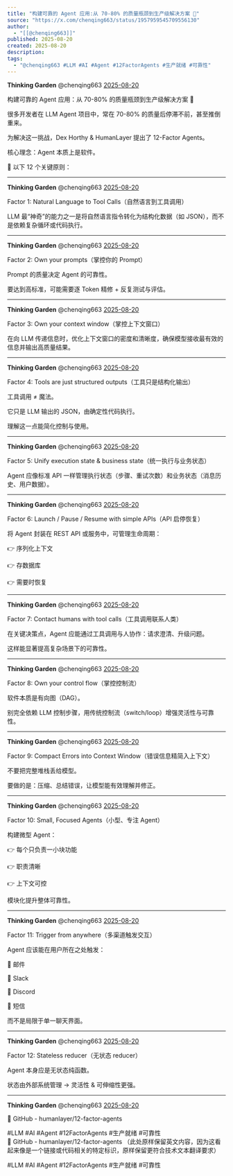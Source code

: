 ```yaml
---
title: "构建可靠的 Agent 应用:从 70-80% 的质量瓶颈到生产级解决方案 🚀"
source: "https://x.com/chenqing663/status/1957959545709556130"
author:
  - "[[@chenqing663]]"
published: 2025-08-20
created: 2025-08-20
description:
tags:
  - "@chenqing663 #LLM #AI #Agent #12FactorAgents #生产就绪 #可靠性"
---
```

**Thinking Garden** @chenqing663 [2025-08-20](https://x.com/chenqing663/status/1957959545709556130)

构建可靠的 Agent 应用：从 70-80% 的质量瓶颈到生产级解决方案 🚀

很多开发者在 LLM Agent 项目中，常在 70-80% 的质量后停滞不前，甚至推倒重来。

为解决这一挑战，Dex Horthy & HumanLayer 提出了 12-Factor Agents。

核心理念：Agent 本质上是软件。

🧵 以下 12 个关键原则：

---

**Thinking Garden** @chenqing663 [2025-08-20](https://x.com/chenqing663/status/1957959547357909318)

Factor 1: Natural Language to Tool Calls（自然语言到工具调用）

LLM 最“神奇”的能力之一是将自然语言指令转化为结构化数据（如 JSON），而不是依赖复杂循环或代码执行。

---

**Thinking Garden** @chenqing663 [2025-08-20](https://x.com/chenqing663/status/1957959550533026165)

Factor 2: Own your prompts（掌控你的 Prompt）

Prompt 的质量决定 Agent 的可靠性。

要达到高标准，可能需要逐 Token 精修 + 反复测试与评估。

---

**Thinking Garden** @chenqing663 [2025-08-20](https://x.com/chenqing663/status/1957959554236576019)

Factor 3: Own your context window（掌控上下文窗口）

在向 LLM 传递信息时，优化上下文窗口的密度和清晰度，确保模型接收最有效的信息并输出高质量结果。

---

**Thinking Garden** @chenqing663 [2025-08-20](https://x.com/chenqing663/status/1957959557415858404)

Factor 4: Tools are just structured outputs（工具只是结构化输出）

工具调用 ≠ 魔法。

它只是 LLM 输出的 JSON，由确定性代码执行。

理解这一点能简化控制与使用。

---

**Thinking Garden** @chenqing663 [2025-08-20](https://x.com/chenqing663/status/1957959561102651741)

Factor 5: Unify execution state & business state（统一执行与业务状态）

Agent 应像标准 API 一样管理执行状态（步骤、重试次数）和业务状态（消息历史、用户数据）。

---

**Thinking Garden** @chenqing663 [2025-08-20](https://x.com/chenqing663/status/1957959565179515101)

Factor 6: Launch / Pause / Resume with simple APIs（API 启停恢复）

将 Agent 封装在 REST API 或服务中，可管理生命周期：

👉 序列化上下文

👉 存数据库

👉 需要时恢复

---

**Thinking Garden** @chenqing663 [2025-08-20](https://x.com/chenqing663/status/1957959569055043837)

Factor 7: Contact humans with tool calls（工具调用联系人类）

在关键决策点，Agent 应能通过工具调用与人协作：请求澄清、升级问题。

这样能显著提高复杂场景下的可靠性。

---

**Thinking Garden** @chenqing663 [2025-08-20](https://x.com/chenqing663/status/1957959572255305839)

Factor 8: Own your control flow（掌控控制流）

软件本质是有向图（DAG）。

别完全依赖 LLM 控制步骤，用传统控制流（switch/loop）增强灵活性与可靠性。

---

**Thinking Garden** @chenqing663 [2025-08-20](https://x.com/chenqing663/status/1957959575732371721)

Factor 9: Compact Errors into Context Window（错误信息精简入上下文）

不要把完整堆栈丢给模型。

要做的是：压缩、总结错误，让模型能有效理解并修正。

---

**Thinking Garden** @chenqing663 [2025-08-20](https://x.com/chenqing663/status/1957959578836259274)

Factor 10: Small, Focused Agents（小型、专注 Agent）

构建微型 Agent：

👉 每个只负责一小块功能

👉 职责清晰

👉 上下文可控

模块化提升整体可靠性。

---

**Thinking Garden** @chenqing663 [2025-08-20](https://x.com/chenqing663/status/1957959582720094505)

Factor 11: Trigger from anywhere（多渠道触发交互）

Agent 应该能在用户所在之处触发：

📩 邮件

💬 Slack

💬 Discord

📱 短信

而不是局限于单一聊天界面。

---

**Thinking Garden** @chenqing663 [2025-08-20](https://x.com/chenqing663/status/1957959586738258039)

Factor 12: Stateless reducer（无状态 reducer）

Agent 本身应是无状态纯函数。

状态由外部系统管理 → 灵活性 & 可伸缩性更强。

---

**Thinking Garden** @chenqing663 [2025-08-20](https://x.com/chenqing663/status/1957959590508896305)

🔗 GitHub - humanlayer/12-factor-agents

#LLM #AI #Agent #12FactorAgents #生产就绪 #可靠性  
🔗 GitHub - humanlayer/12-factor-agents （此处原样保留英文内容，因为这看起来像是一个链接或代码相关的特定标识，原样保留更符合技术文本翻译要求）

#LLM #AI #Agent #12FactorAgents #生产就绪 #可靠性